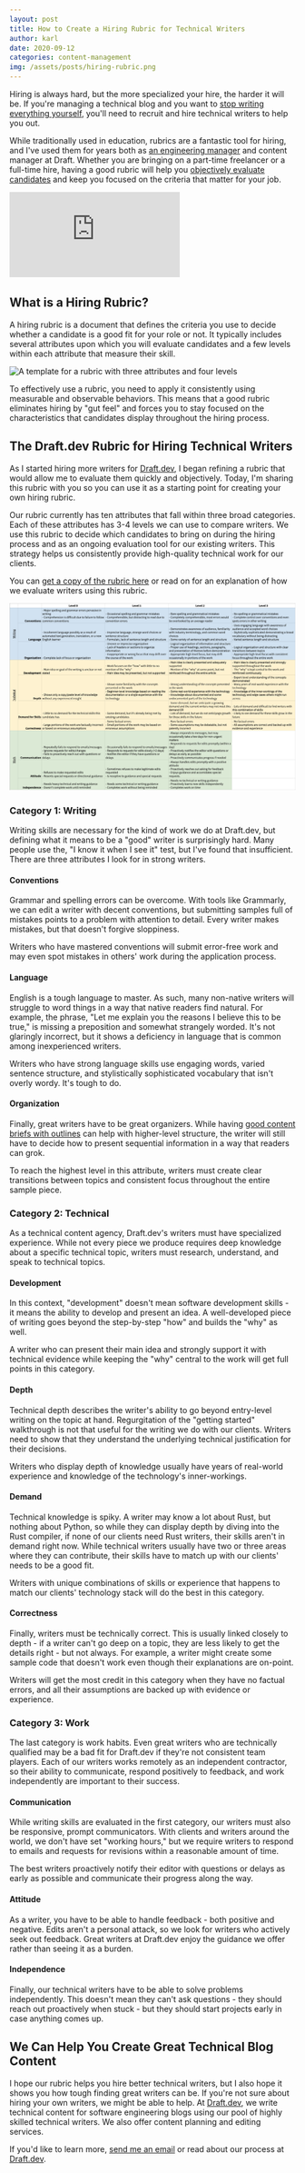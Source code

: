 ```yaml
---
layout: post
title: How to Create a Hiring Rubric for Technical Writers 
author: karl
date: 2020-09-12
categories: content-management
img: /assets/posts/hiring-rubric.png
---
```


Hiring is always hard, but the more specialized your hire, the harder it will be. If you're managing a technical blog and you want to [stop writing everything yourself](https://learn.draft.dev/posts/finding-motivating-writers), you'll need to recruit and hire technical writers to help you out.

While traditionally used in education, rubrics are a fantastic tool for hiring, and I've used them for years both as [an engineering manager](https://www.karllhughes.com/posts/developing-talent) and content manager at Draft. Whether you are bringing on a part-time freelancer or a full-time hire, having a good rubric will help you [objectively evaluate candidates](https://www.managementcenter.org/article/mitigate-bias-in-hiring-with-a-simple-rubric/) and keep you focused on the criteria that matter for your job.

<div class='embed-container'>
<iframe src='https://www.youtube.com/embed/6fHt-OHfyqk' frameborder='0' allowfullscreen></iframe>
</div>

## What is a Hiring Rubric?
A hiring rubric is a document that defines the criteria you use to decide whether a candidate is a good fit for your role or not. It typically includes several attributes upon which you will evaluate candidates and a few levels within each attribute that measure their skill.

![A template for a rubric with three attributes and four levels](https://i.imgur.com/PaRd7YK.png)

To effectively use a rubric, you need to apply it consistently using measurable and observable behaviors. This means that a good rubric eliminates hiring by "gut feel" and forces you to stay focused on the characteristics that candidates display throughout the hiring process.

<!-- signup -->

## The Draft.dev Rubric for Hiring Technical Writers
As I started hiring more writers for [Draft.dev](https://draft.dev), I began refining a rubric that would allow me to evaluate them quickly and objectively. Today, I'm sharing this rubric with you so you can use it as a starting point for creating your own hiring rubric.

Our rubric currently has ten attributes that fall within three broad categories. Each of these attributes has 3-4 levels we can use to compare writers. We use this rubric to decide which candidates to bring on during the hiring process and as an ongoing evaluation tool for our existing writers. This strategy helps us consistently provide high-quality technical work for our clients.

You can [get a copy of the rubric here](https://docs.google.com/spreadsheets/d/1ceZ5q510lDLGR8U3SFJdXEePAeaqARes_l6lmXBndms/edit?usp=sharing) or read on for an explanation of how we evaluate writers using this rubric.
 
[![Hiring rubric for technical writers](/assets/posts/hiring-rubric.png)](https://docs.google.com/spreadsheets/d/1ceZ5q510lDLGR8U3SFJdXEePAeaqARes_l6lmXBndms/edit?usp=sharing)

### Category 1: Writing
Writing skills are necessary for the kind of work we do at Draft.dev, but defining what it means to be a "good" writer is surprisingly hard. Many people use the, "I know it when I see it" test, but I've found that insufficient. There are three attributes I look for in strong writers.

#### Conventions
Grammar and spelling errors can be overcome. With tools like Grammarly, we can edit a writer with decent conventions, but submitting samples full of mistakes points to a problem with attention to detail. Every writer makes mistakes, but that doesn't forgive sloppiness.

Writers who have mastered conventions will submit error-free work and may even spot mistakes in others' work during the application process.

#### Language
English is a tough language to master. As such, many non-native writers will struggle to word things in a way that native readers find natural. For example, the phrase, "Let me explain you the reasons I believe this to be true," is missing a preposition and somewhat strangely worded. It's not glaringly incorrect, but it shows a deficiency in language that is common among inexperienced writers.

Writers who have strong language skills use engaging words, varied sentence structure, and stylistically sophisticated vocabulary that isn't overly wordy. It's tough to do.

#### Organization
Finally, great writers have to be great organizers. While having [good content briefs with outlines](https://learn.draft.dev/posts/content-plan) can help with higher-level structure, the writer will still have to decide how to present sequential information in a way that readers can grok.

To reach the highest level in this attribute, writers must create clear transitions between topics and consistent focus throughout the entire sample piece.

### Category 2: Technical
As a technical content agency, Draft.dev's writers must have specialized experience. While not every piece we produce requires deep knowledge about a specific technical topic, writers must research, understand, and speak to technical topics.

#### Development
In this context, "development" doesn't mean software development skills - it means the ability to develop and present an idea. A well-developed piece of writing goes beyond the step-by-step "how" and builds the "why" as well.

A writer who can present their main idea and strongly support it with technical evidence while keeping the "why" central to the work will get full points in this category.

#### Depth
Technical depth describes the writer's ability to go beyond entry-level writing on the topic at hand. Regurgitation of the "getting started" walkthrough is not that useful for the writing we do with our clients. Writers need to show that they understand the underlying technical justification for their decisions.

Writers who display depth of knowledge usually have years of real-world experience and knowledge of the technology's inner-workings. 

#### Demand
Technical knowledge is spiky. A writer may know a lot about Rust, but nothing about Python, so while they can display depth by diving into the Rust compiler, if none of our clients need Rust writers, their skills aren't in demand right now. While technical writers usually have two or three areas where they can contribute, their skills have to match up with our clients' needs to be a good fit.

Writers with unique combinations of skills or experience that happens to match our clients' technology stack will do the best in this category. 

#### Correctness
Finally, writers must be technically correct. This is usually linked closely to depth - if a writer can't go deep on a topic, they are less likely to get the details right - but not always. For example, a writer might create some sample code that doesn't work even though their explanations are on-point.

Writers will get the most credit in this category when they have no factual errors, and all their assumptions are backed up with evidence or experience.

### Category 3: Work
The last category is work habits. Even great writers who are technically qualified may be a bad fit for Draft.dev if they're not consistent team players. Each of our writers works remotely as an independent contractor, so their ability to communicate, respond positively to feedback, and work independently are important to their success. 

#### Communication
While writing skills are evaluated in the first category, our writers must also be responsive, prompt communicators. With clients and writers around the world, we don't have set "working hours," but we require writers to respond to emails and requests for revisions within a reasonable amount of time.

The best writers proactively notify their editor with questions or delays as early as possible and communicate their progress along the way.

#### Attitude
As a writer, you have to be able to handle feedback - both positive and negative. Edits aren't a personal attack, so we look for writers who actively seek out feedback. Great writers at Draft.dev enjoy the guidance we offer rather than seeing it as a burden.

#### Independence
Finally, our technical writers have to be able to solve problems independently. This doesn't mean they can't ask questions - they should reach out proactively when stuck - but they should start projects early in case anything comes up.

## We Can Help You Create Great Technical Blog Content
I hope our rubric helps you hire better technical writers, but I also hope it shows you how tough finding great writers can be. If you're not sure about hiring your own writers, we might be able to help. At [Draft.dev](https://draft.dev), we write technical content for software engineering blogs using our pool of highly skilled technical writers. We also offer content planning and editing services.

If you'd like to learn more, [send me an email](mailto:karl@draft.dev) or read about our process at [Draft.dev](https://draft.dev).
